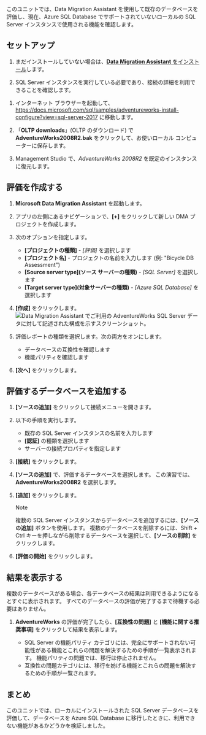 このユニットでは、Data Migration Assistant を使用して既存のデータベースを評価し、現在、Azure SQL Database でサポートされていないローカルの SQL Server インスタンスで使用される機能を確認します。

## <a name="setup"></a>セットアップ

1. まだインストールしていない場合は、[**Data Migration Assistant** をインストール](https://www.microsoft.com/download/details.aspx?id=53595)します。

1. SQL Server インスタンスを実行している必要であり、接続の詳細を利用できることを確認します。

<!-- 1. [**** likely replace with an LOD VM *****] TODO: -->

1. インターネット ブラウザーを起動して、 https://docs.microsoft.com/sql/samples/adventureworks-install-configure?view=sql-server-2017 に移動します。

1. 「**OLTP downloads**」(OLTP のダウンロード) で **AdventureWorks2008R2.bak** をクリックして、お使いローカル コンピューターに保存します。

1. Management Studio で、*AdventureWorks 2008R2* を既定のインスタンスに復元します。

## <a name="create-an-assessment"></a>評価を作成する

1. **Microsoft Data Migration Assistant** を起動します。

1. アプリの左側にあるナビゲーションで、__[+]__ をクリックして新しい DMA プロジェクトを作成します。

1. 次のオプションを指定します。

    - **[プロジェクトの種類]** - *[評価]* を選択します
    - **[プロジェクト名]** - プロジェクトの名前を入力します (例: "Bicycle DB Assessment")
    - **[Source server type]\(ソース サーバーの種類\)** - *[SQL Server]* を選択します
    - **[Target server type]\(対象サーバーの種類\)** - *[Azure SQL Database]* を選択します

1. **[作成]** をクリックします。
    ![Data Migration Assistant でご利用の AdventureWorks SQL Server データに対して記述された構成を示すスクリーンショット。](../media-draft/3-create-assessment.png)

1. 評価レポートの種類を選択します。次の両方をオンにします。
    - データベースの互換性を確認します
    - 機能パリティを確認します

1. **[次へ]** をクリックします。

## <a name="add-databases-to-assess"></a>評価するデータベースを追加する

1. **[ソースの追加]** をクリックして接続メニューを開きます。

1. 以下の手順を実行します。

    - 既存の SQL Server インスタンスの名前を入力します
    - **[認証]** の種類を選択します
    - サーバーの接続プロパティを指定します

1. **[接続]** をクリックします。

1. **[ソースの追加]** で、評価するデータベースを選択します。 この演習では、**AdventureWorks2008R2** を選択します。

1. **[追加]** をクリックします。
    > [!NOTE]
    > 複数の SQL Server インスタンスからデータベースを追加するには、**[ソースの追加]** ボタンを使用します。 複数のデータベースを削除するには、Shift + Ctrl キーを押しながら削除するデータベースを選択して、**[ソースの削除]** をクリックします。

1. **[評価の開始]** をクリックします。

## <a name="view-results"></a>結果を表示する

複数のデータベースがある場合、各データベースの結果は利用できるようになるとすぐに表示されます。 すべてのデータベースの評価が完了するまで待機する必要はありません。

1. **AdventureWorks** の評価が完了したら、**[互換性の問題]** と **[機能に関する推奨事項]** をクリックして結果を表示します。

    - SQL Server の機能パリティ カテゴリには、完全にサポートされない可能性がある機能とこれらの問題を解決するための手順が一覧表示されます。 機能パリティの問題では、移行は停止されません。
    - 互換性の問題カテゴリには、移行を妨げる機能とこれらの問題を解決するための手順が一覧されます。

## <a name="summary"></a>まとめ

このユニットでは、ローカルにインストールされた SQL Server データベースを評価して、データベースを Azure SQL Database に移行したときに、利用できない機能があるかどうかを検証しました。
